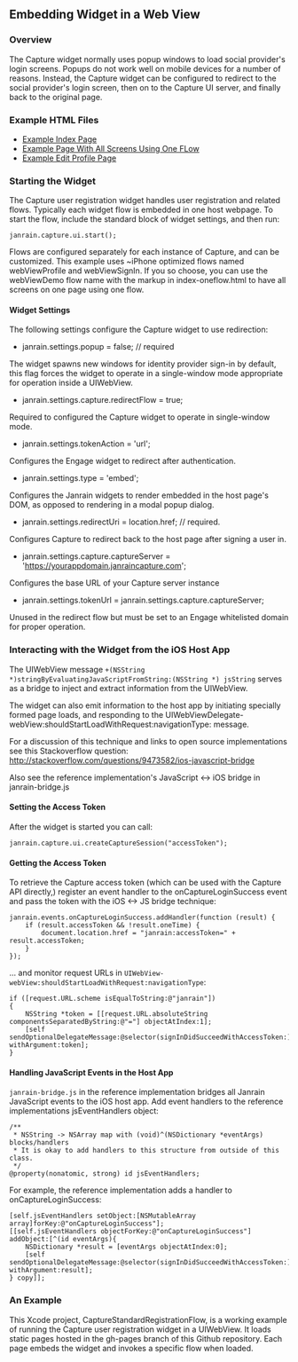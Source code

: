 ## Embedding Widget in a Web View

### Overview

The Capture widget normally uses popup windows to load social provider's login
screens. Popups do not work well on mobile devices for a number of reasons.
Instead, the Capture widget can be configured to redirect to the social
provider's login screen, then on to the Capture UI server, and finally back to
the original page.

### Example HTML Files

* [Example Index Page](https://raw.github.com/janrain/CaptureWebViewDemo/gh-pages/index.html)
* [Example Page With All Screens Using One FLow](https://raw.github.com/janrain/CaptureWebViewDemo/gh-pages/index-oneflow.html)
* [Example Edit Profile Page](https://raw.github.com/janrain/CaptureWebViewDemo/gh-pages/edit-profile.html)

### Starting the Widget

The Capture user registration widget handles user registration and related flows.
Typically each widget flow is embedded in one host webpage. To start the flow,
include the standard block of widget settings, and then run:

    janrain.capture.ui.start();

Flows are configured separately for each instance of Capture, and can be customized.
This example uses ~iPhone optimized flows named webViewProfile and webViewSignIn.
If you so choose, you can use the webViewDemo flow name with the markup in index-oneflow.html
to have all screens on one page using one flow.

#### Widget Settings

The following settings configure the Capture widget to use redirection:

* janrain.settings.popup = false; // required

The widget spawns new windows for identity provider sign-in by default, this
flag forces the widget to operate in a single-window mode appropriate for
operation inside a UIWebView.

* janrain.settings.capture.redirectFlow = true;

Required to configured the Capture widget to operate in single-window mode.

* janrain.settings.tokenAction = 'url';

Configures the Engage widget to redirect after authentication.

* janrain.settings.type = 'embed';

Configures the Janrain widgets to render embedded in the host page's DOM,
as opposed to rendering in a modal popup dialog.

* janrain.settings.redirectUri = location.href; // required.

Configures Capture to redirect back to the host page after signing a user in.

* janrain.settings.capture.captureServer = 'https://yourappdomain.janraincapture.com';

Configures the base URL of your Capture server instance

* janrain.settings.tokenUrl = janrain.settings.capture.captureServer;

Unused in the redirect flow but must be set to an Engage whitelisted
domain for proper operation.

### Interacting with the Widget from the iOS Host App

The UIWebView message `+(NSString *)stringByEvaluatingJavaScriptFromString:(NSString *) jsString`
serves as a bridge to inject and extract information from the UIWebView.

The widget can also emit information to the host app by initiating specially
formed page loads, and responding to the UIWebViewDelegate-webView:shouldStartLoadWithRequest:navigationType: message.

For a discussion of this technique and links to open source implementations
see this Stackoverflow question: http://stackoverflow.com/questions/9473582/ios-javascript-bridge

Also see the reference implementation's JavaScript <-> iOS bridge in janrain-bridge.js

#### Setting the Access Token

After the widget is started you can call:

    janrain.capture.ui.createCaptureSession("accessToken");

#### Getting the Access Token

To retrieve the Capture access token (which can be used with the
Capture API directly,) register an event handler to the onCaptureLoginSuccess 
event and pass the token with the iOS <-> JS bridge technique:

    janrain.events.onCaptureLoginSuccess.addHandler(function (result) {
        if (result.accessToken && !result.oneTime) {
            document.location.href = "janrain:accessToken=" + result.accessToken;
        }
    });

... and monitor request URLs in `UIWebView-webView:shouldStartLoadWithRequest:navigationType`:

    if ([request.URL.scheme isEqualToString:@"janrain"])
    {
        NSString *token = [[request.URL.absoluteString componentsSeparatedByString:@"="] objectAtIndex:1];
        [self sendOptionalDelegateMessage:@selector(signInDidSucceedWithAccessToken:) withArgument:token];
    }

#### Handling JavaScript Events in the Host App

`janrain-bridge.js` in the reference implementation bridges all Janrain
JavaScript events to the iOS host app. Add event handlers to the reference
implementations jsEventHandlers object:

    /**
     * NSString -> NSArray map with (void)^(NSDictionary *eventArgs) blocks/handlers
     * It is okay to add handlers to this structure from outside of this class.
     */
    @property(nonatomic, strong) id jsEventHandlers;

For example, the reference implementation adds a handler to onCaptureLoginSuccess:

    [self.jsEventHandlers setObject:[NSMutableArray array]forKey:@"onCaptureLoginSuccess"];
    [[self.jsEventHandlers objectForKey:@"onCaptureLoginSuccess"] addObject:[^(id eventArgs){
        NSDictionary *result = [eventArgs objectAtIndex:0];
        [self sendOptionalDelegateMessage:@selector(signInDidSucceedWithAccessToken:) withArgument:result];
    } copy]];
    
### An Example

This Xcode project, CaptureStandardRegistrationFlow, is a working example of
running the Capture user registration widget in a UIWebView.  It loads static
pages hosted in the gh-pages branch of this Github repository.
Each page embeds the widget and invokes a specific flow when loaded.
